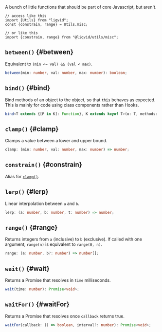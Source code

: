 A bunch of little functions that should be part of core Javascript, but aren't.

```tsx
// access like this
import {Utils} from "liqvid";
const {constrain, range} = Utils.misc;

// or like this
import {constrain, range} from "@liqvid/utils/misc";
```

## `between()` {#between}

Equivalent to `(min <= val) && (val < max)`.

```typescript
between(min: number, val: number, max: number): boolean;
```

## `bind()` {#bind}

Bind methods of an object to the object, so that `this` behaves as expected. This is mainly for code using class components rather than Hooks.

```typescript
bind<T extends {[P in K]: Function}, K extends keyof T>(o: T, methods: K[]): void;
```

## `clamp()` {#clamp}

Clamps a value between a lower and upper bound.

```typescript
clamp: (min: number, val: number, max: number) => number;
```

## `constrain()` {#constrain}

Alias for [`clamp()`](#clamp).

## `lerp()` {#lerp}

Linear interpolation between `a` and `b`.

```typescript
lerp: (a: number, b: number, t: number) => number;
```

## `range()` {#range}

Returns integers from `a` (inclusive) to `b` (exclusive). If called with one argument, `range(n)` is equivalent to `range(0, n)`.

```typescript
range: (a: number, b?: number) => number[];
```

## `wait()` {#wait}

Returns a Promise that resolves in `time` milliseconds.

```typescript
wait(time: number): Promise<void>;
```

## `waitFor()` {#waitFor}

Returns a Promise that resolves once `callback` returns true.

```typescript
waitFor(callback: () => boolean, interval?: number): Promise<void>;
```
